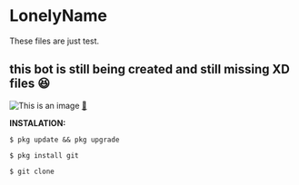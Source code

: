 # LonelyName
These files are just test.
## this bot is still being created and still missing XD files :satisfied:
![This is an image](https://i.ibb.co/T0gxrWD/cat-png.webp)
[:ghost:]()

**INSTALATION:**
````
$ pkg update && pkg upgrade
````
````
$ pkg install git
````
````
$ git clone 
